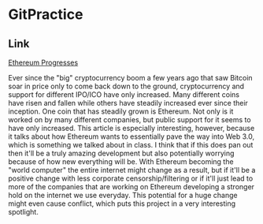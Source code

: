# GitPractice

## Link
[Ethereum Progresses](https://www.developer-tech.com/news/2020/jan/20/ethereum-officially-kicks-its-one-million-devs-initiative/)

Ever since the "big" cryptocurrency boom a few years ago that saw Bitcoin soar in price only to come back down to the ground, cryptocurrency and support for different IPO/ICO have only increased. Many different coins have risen and fallen while others have steadily increased ever since their inception. One coin that has steadily grown is Ethereum. Not only is it worked on by many different companies, but public support for it seems to have only increased. This article is especially interesting, however, because it talks about how Ethereum wants to essentially pave the way into Web 3.0, which is something we talked about in class. I think that if this does pan out then it'll be a truly amazing development but also potentially worrying because of how new everything will be. With Ethereum becoming the "world computer" the entire internet might change as a result, but if it'll be a positive change with less corporate censorship/filtering or if it'll just lead to more of the companies that are working on Ethereum developing a stronger hold on the internet we use everyday. This potential for a huge change might even cause conflict, which puts this project in a very interesting spotlight.
